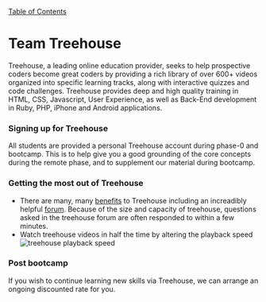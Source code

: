 [Table of Contents](readme.md)

# Team Treehouse

Treehouse, a leading online education provider, seeks to help prospective coders become great coders by providing a rich library of over 600+ videos organized into specific learning tracks, along with interactive quizzes and code challenges. Treehouse provides deep and high quality training in HTML, CSS, Javascript, User Experience, as well as Back-End development in Ruby, PHP, iPhone and Android applications.

### Signing up for Treehouse
All students are provided a personal Treehouse account during phase-0 and bootcamp. This is to help give you a good grounding of the core concepts during the remote phase, and to supplement our material during bootcamp.

### Getting the most out of Treehouse
- There are many, many [benefits](http://teamtreehouse.com/features) to Treehouse including an increadibly helpful [forum](https://teamtreehouse.com/forum). Because of the size and capacity of treehouse, questions asked in the treehouse forum are often responded to within a few minutes.
- Watch treehouse videos in half the time by altering the playback speed  
![treehouse playback speed](imgs/treehousespeed.jpeg)


### Post bootcamp
If you wish to continue learning new skills via Treehouse, we can arrange an ongoing discounted rate for you.

